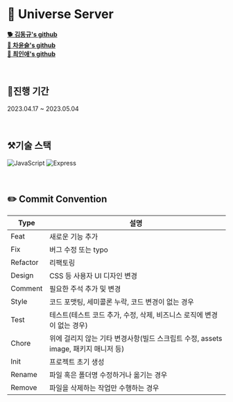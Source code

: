 # **🌌 Universe Server**

**[🐕 김동규's github](https://github.com/5kdk)**  
**[🐇 차윤슬's github](https://github.com/yunseul-dev)**  
**[🐤 최인애's github](https://github.com/peachmilk24)**

<br>

## **📆진행 기간**

2023.04.17 ~ 2023.05.04

<br>

## **⚒️기술 스택**

![JavaScript](https://img.shields.io/badge/javascript-F7DF1E.svg?style=for-the-badge&logo=javascript&logoColor=black)
![Express](https://img.shields.io/badge/express-000000?style=for-the-badge&logo=express&logoColor=white)

<br>

## **✏️ Commit Convention**

| Type     | 설명                                                                               |
| -------- | ---------------------------------------------------------------------------------- |
| Feat     | 새로운 기능 추가                                                                   |
| Fix      | 버그 수정 또는 typo                                                                |
| Refactor | 리팩토링                                                                           |
| Design   | CSS 등 사용자 UI 디자인 변경                                                       |
| Comment  | 필요한 주석 추가 및 변경                                                           |
| Style    | 코드 포맷팅, 세미콜론 누락, 코드 변경이 없는 경우                                  |
| Test     | 테스트(테스트 코드 추가, 수정, 삭제, 비즈니스 로직에 변경이 없는 경우)             |
| Chore    | 위에 걸리지 않는 기타 변경사항(빌드 스크립트 수정, assets image, 패키지 매니저 등) |
| Init     | 프로젝트 초기 생성                                                                 |
| Rename   | 파일 혹은 폴더명 수정하거나 옮기는 경우                                            |
| Remove   | 파일을 삭제하는 작업만 수행하는 경우                                               |

<br>
